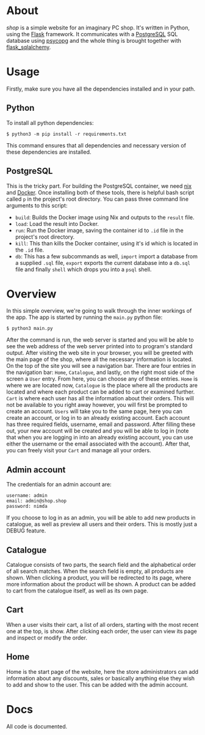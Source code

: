 # About
*shop* is a simple website for an imaginary PC shop. It's written in Python, using the [Flask](https://flask.palletsprojects.com/en/2.0.x/) framework. It communicates with a [PostgreSQL](https://www.postgresql.org/) SQL database using [psycopg](https://www.psycopg.org/) and the whole thing is brought together with [flask_sqlalchemy](https://flask-sqlalchemy.palletsprojects.com/en/2.x/).

# Usage
Firstly, make sure you have all the dependencies installed and in your path.

## Python
To install all python dependencies:

```console
$ python3 -m pip install -r requirements.txt
```

This command ensures that all dependencies and necessary version of these dependencies are installed.

## PostgreSQL
This is the tricky part. For building the PostgreSQL container, we need [nix](https://nixos.org) and [Docker](https://docker.com). Once installing both of these tools, there is helpful bash script called `p` in the project's root directory. You can pass three command line arguments to this script:
- `build`: Builds the Docker image using Nix and outputs to the `result` file.
- `load`: Load the result into Docker.
- `run`: Run the Docker image, saving the container id to `.id` file in the project's root directory.
- `kill`: This than kills the Docker container, using it's id which is located in the `.id` file.
- `db`: This has a few subcommands as well, `import` import a database from a supplied `.sql` file, `export` exports the current database into a `db.sql` file and finally `shell` which drops you into a `psql` shell.

# Overview
In this simple overview, we're going to walk through the inner workings of the app. The app is started by running the `main.py` python file:

```console
$ python3 main.py
```

After the command is run, the web server is started and you will be able to see the web address of the web server printed into to program's standard output. After visiting the web site in your browser, you will be greeted with the main page of the shop, where all the necessary information is located. On the top of the site you will see a navigation bar. There are four entries in the navigation bar: `Home`, `Catalogue`, and lastly, on the right most side of the screen a `User` entry. From here, you can choose any of these entries. `Home` is where we are located now, `Catalogue` is the place where all the products are located and where each product can be added to cart or examined further. `Cart` is where each user has all the information about their orders. This will not be available to you right away however, you will first be prompted to create an account. `Users` will take you to the same page, here you can create an account, or log in to an already existing account. Each account has three required fields, username, email and password. After filling these out, your new account will be created and you will be able to log in (note that when you are logging in into an already existing account, you can use either the username or the email associated with the account). After that, you can freely visit your `Cart` and manage all your orders.

## Admin account
The credentials for an admin account are:

```
username: admin
email: admin@shop.shop
password: nimda
```

If you choose to log in as an admin, you will be able to add new products in catalogue, as well as preview all users and their orders. This is mostly just a DEBUG feature.

## Catalogue
Catalogue consists of two parts, the search field and the alphabetical order of all search matches. When the search field is empty, all products are shown. When clicking a product, you will be redirected to its page, where more information about the product will be shown. A product can be added to cart from the catalogue itself, as well as its own page.

## Cart
When a user visits their cart, a list of all orders, starting with the most recent one at the top, is show. After clicking each order, the user can view its page and inspect or modify the order.

## Home
Home is the start page of the website, here the store administrators can add information about any discounts, sales or basically anything else they wish to add and show to the user. This can be added with the admin account.

# Docs
All code is documented.
